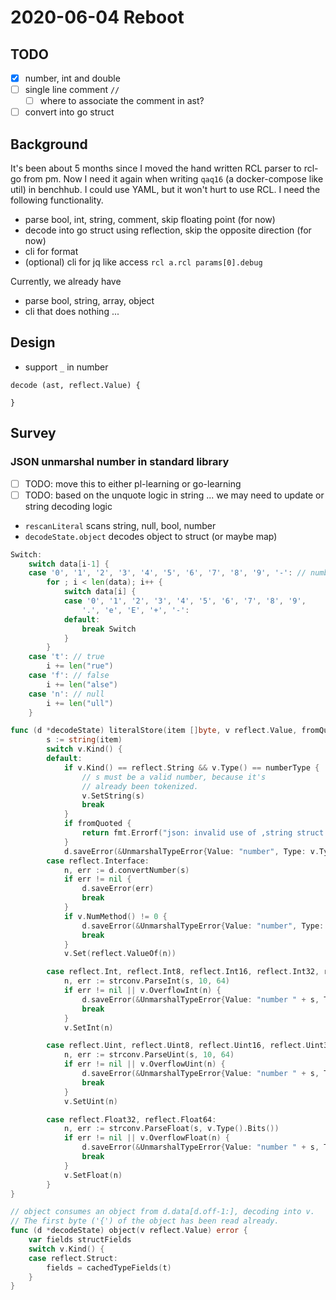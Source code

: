 # 2020-06-04 Reboot

## TODO

- [x] number, int and double
- [ ] single line comment `//`
  - [ ] where to associate the comment in ast?
- [ ] convert into go struct

## Background

It's been about 5 months since I moved the hand written RCL parser to rcl-go from pm.
Now I need it again when writing `qaq16` (a docker-compose like util) in benchhub.
I could use YAML, but it won't hurt to use RCL. I need the following functionality.

- parse bool, int, string, comment, skip floating point (for now)
- decode into go struct using reflection, skip the opposite direction (for now)
- cli for format
- (optional) cli for jq like access `rcl a.rcl params[0].debug`

Currently, we already have

- parse bool, string, array, object
- cli that does nothing ...

## Design

- support `_` in number

```
decode (ast, reflect.Value) {

}
```
## Survey

### JSON unmarshal number in standard library

- [ ] TODO: move this to either pl-learning or go-learning
- [ ] TODO: based on the unquote logic in string ... we may need to update or string decoding logic
- `rescanLiteral` scans string, null, bool, number
- `decodeState.object` decodes object to struct (or maybe map)

```go
Switch:
	switch data[i-1] {
	case '0', '1', '2', '3', '4', '5', '6', '7', '8', '9', '-': // number
		for ; i < len(data); i++ {
			switch data[i] {
			case '0', '1', '2', '3', '4', '5', '6', '7', '8', '9',
				'.', 'e', 'E', '+', '-':
			default:
				break Switch
			}
		}
	case 't': // true
		i += len("rue")
	case 'f': // false
		i += len("alse")
	case 'n': // null
		i += len("ull")
    }
```

```go
func (d *decodeState) literalStore(item []byte, v reflect.Value, fromQuoted bool) error {
        s := string(item)
		switch v.Kind() {
		default:
			if v.Kind() == reflect.String && v.Type() == numberType {
				// s must be a valid number, because it's
				// already been tokenized.
				v.SetString(s)
				break
			}
			if fromQuoted {
				return fmt.Errorf("json: invalid use of ,string struct tag, trying to unmarshal %q into %v", item, v.Type())
			}
			d.saveError(&UnmarshalTypeError{Value: "number", Type: v.Type(), Offset: int64(d.readIndex())})
		case reflect.Interface:
			n, err := d.convertNumber(s)
			if err != nil {
				d.saveError(err)
				break
			}
			if v.NumMethod() != 0 {
				d.saveError(&UnmarshalTypeError{Value: "number", Type: v.Type(), Offset: int64(d.readIndex())})
				break
			}
			v.Set(reflect.ValueOf(n))

		case reflect.Int, reflect.Int8, reflect.Int16, reflect.Int32, reflect.Int64:
			n, err := strconv.ParseInt(s, 10, 64)
			if err != nil || v.OverflowInt(n) {
				d.saveError(&UnmarshalTypeError{Value: "number " + s, Type: v.Type(), Offset: int64(d.readIndex())})
				break
			}
			v.SetInt(n)

		case reflect.Uint, reflect.Uint8, reflect.Uint16, reflect.Uint32, reflect.Uint64, reflect.Uintptr:
			n, err := strconv.ParseUint(s, 10, 64)
			if err != nil || v.OverflowUint(n) {
				d.saveError(&UnmarshalTypeError{Value: "number " + s, Type: v.Type(), Offset: int64(d.readIndex())})
				break
			}
			v.SetUint(n)

		case reflect.Float32, reflect.Float64:
			n, err := strconv.ParseFloat(s, v.Type().Bits())
			if err != nil || v.OverflowFloat(n) {
				d.saveError(&UnmarshalTypeError{Value: "number " + s, Type: v.Type(), Offset: int64(d.readIndex())})
				break
			}
			v.SetFloat(n)
		}
}
```

```go
// object consumes an object from d.data[d.off-1:], decoding into v.
// The first byte ('{') of the object has been read already.
func (d *decodeState) object(v reflect.Value) error {
	var fields structFields
	switch v.Kind() {
	case reflect.Struct:
		fields = cachedTypeFields(t)
	}
}
```